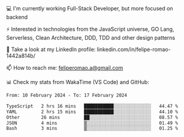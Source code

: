 💻 I'm currently working Full-Stack Developer, but more focused on backend

⚡ Interested in technologies from the JavaScript universe, GO Lang, Serverless, Clean Architecture, DDD, TDD and other design patterns

👥 Take a look at my LinkedIn profile: linkedin.com/in/felipe-romao-1442a814b/

📫 How to reach me: feliperomao.a@gmail.com

📊 Check my stats from WakaTime (VS Code) and GitHub:

<!--START_SECTION:waka-->

```txt
From: 10 February 2024 - To: 17 February 2024

TypeScript   2 hrs 16 mins   ███████████░░░░░░░░░░░░░░   44.47 %
YAML         2 hrs 15 mins   ███████████░░░░░░░░░░░░░░   44.10 %
Other        26 mins         ██░░░░░░░░░░░░░░░░░░░░░░░   08.57 %
JSON         4 mins          ▒░░░░░░░░░░░░░░░░░░░░░░░░   01.49 %
Bash         3 mins          ▒░░░░░░░░░░░░░░░░░░░░░░░░   01.25 %
```

<!--END_SECTION:waka-->
